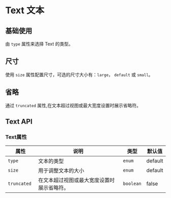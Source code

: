 # Text 文本

## 基础使用

由 `type` 属性来选择 Text 的类型。

<demo vue="../../example/text/base.vue"></demo>

## 尺寸

使用 `size` 属性配置尺寸，可选的尺寸大小有：`large`， `default` 或 `small`。

<demo vue="../../example/text/size.vue"></demo>

## 省略

通过 `truncated` 属性,在文本超过视图或最大宽度设置时展示省略符。

<demo vue="../../example/text/truncated.vue"></demo>

## Text API

### Text属性

| 属性         | 说明                                       | 类型                                             | 默认值  |
| ------------ | ------------------------------------------ | ------------------------------------------------ | ------- |
| `type`       | 文本的类型                                 | `enum`<Tool value="default,primary,secondary" /> | default |
| `size`       | 用于调整文本的大小                         | `enum`<Tool value="lg,md,sm,xs" />               | default |
| `truncated ` | 在文本超过视图或最大宽度设置时展示省略符。 | `boolean`                                        | false   |
